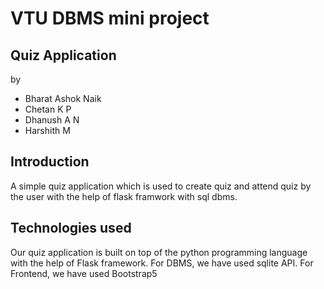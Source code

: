 # VTU DBMS mini project

## Quiz Application
by
- Bharat Ashok Naik
- Chetan K P
- Dhanush A N
- Harshith M

## Introduction
A simple quiz application which is used to create quiz and attend quiz by the user with the help of flask framwork with sql dbms.


## Technologies used

Our quiz application is built on top of the python programming language with the help of Flask framework.
For DBMS, we have used sqlite API.
For Frontend, we have used Bootstrap5



